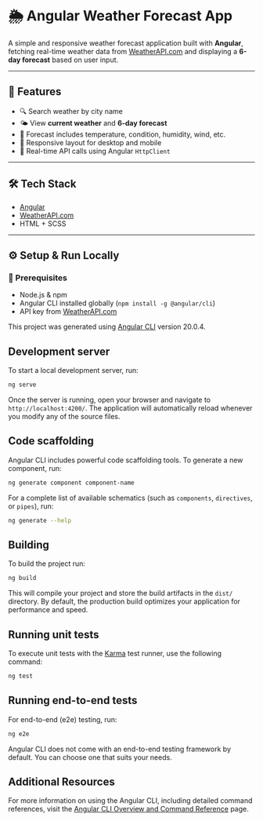# 🌦️ Angular Weather Forecast App

A simple and responsive weather forecast application built with **Angular**, fetching real-time weather data from [WeatherAPI.com](https://www.weatherapi.com/) and displaying a **6-day forecast** based on user input.


---

## 🚀 Features

- 🔍 Search weather by city name
- 🌤️ View **current weather** and **6-day forecast**
- 📅 Forecast includes temperature, condition, humidity, wind, etc.
- 📱 Responsive layout for desktop and mobile
- 🔁 Real-time API calls using Angular `HttpClient`

---

## 🛠️ Tech Stack

- [Angular](https://angular.io/)
- [WeatherAPI.com](https://www.weatherapi.com/)
- HTML + SCSS

---

## ⚙️ Setup & Run Locally

### 🔧 Prerequisites

- Node.js & npm
- Angular CLI installed globally (`npm install -g @angular/cli`)
- API key from [WeatherAPI.com](https://www.weatherapi.com/)

This project was generated using [Angular CLI](https://github.com/angular/angular-cli) version 20.0.4.

## Development server

To start a local development server, run:

```bash
ng serve
```

Once the server is running, open your browser and navigate to `http://localhost:4200/`. The application will automatically reload whenever you modify any of the source files.

## Code scaffolding

Angular CLI includes powerful code scaffolding tools. To generate a new component, run:

```bash
ng generate component component-name
```

For a complete list of available schematics (such as `components`, `directives`, or `pipes`), run:

```bash
ng generate --help
```

## Building

To build the project run:

```bash
ng build
```

This will compile your project and store the build artifacts in the `dist/` directory. By default, the production build optimizes your application for performance and speed.

## Running unit tests

To execute unit tests with the [Karma](https://karma-runner.github.io) test runner, use the following command:

```bash
ng test
```

## Running end-to-end tests

For end-to-end (e2e) testing, run:

```bash
ng e2e
```

Angular CLI does not come with an end-to-end testing framework by default. You can choose one that suits your needs.

## Additional Resources

For more information on using the Angular CLI, including detailed command references, visit the [Angular CLI Overview and Command Reference](https://angular.dev/tools/cli) page.

